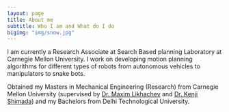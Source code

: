 ```yaml
---
layout: page
title: About me
subtitle: Who I am and What do I do
bigimg: "img/snow.jpg"
---
```


I am currently a Research Associate at Search Based planning Laboratory at Carnegie Mellon University. I work on developing motion planning algorithms for different types of robots from autonomous vehicles to manipulators to snake bots.

Obtained my Masters in Mechanical Engineering (Research) from Carnegie Mellon University (supervised by [Dr. Maxim Likhachev](http://www.cs.cmu.edu/~maxim/) and [Dr. Kenji Shimada](https://www.meche.engineering.cmu.edu/directory/bios/shimada-kenji.html)) and my Bachelors from Delhi Technological University.
